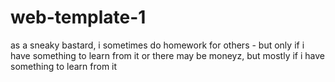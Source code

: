 # web-template-1
as a sneaky bastard, i sometimes do homework for others - but only if i have something to learn from it or there may be moneyz, but mostly if i have something to learn from it
